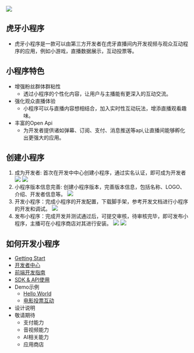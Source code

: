 ![](https://v-cms-img.huya.com/huya/hy-ext/logo.png)

## 虎牙小程序
* 虎牙小程序是一款可以由第三方开发者在虎牙直播间内开发视频与观众互动程序的应用，例如小游戏，直播数据展示，互动投票等。

## 小程序特色
* 增强粉丝群体群粘性
    * 透过小程序的个性化内容，让用户与主播能有更深入的互动交流。
* 强化观众直播体验
    * 小程序可以与直播内容想相结合，加入实时性互动玩法，增添直播观看趣味。
* 丰富的Open Api
    * 为开发者提供诸如弹幕、订阅、支付、消息推送等api,让直播间能够孵化出更强大的应用。

## 创建小程序

1. 成为开发者: 首次在开发中中心创建小程序，通过实名认证，即可成为开发者
![](https://v-cms-img.huya.com/huya/hy-ext/new1.png)
![](https://v-cms-img.huya.com/huya/hy-ext/new2.png)
2. 小程序版本信息完善: 创建小程序版本，完善版本信息，包括名称、LOGO、介绍、开发者信息等。
![](https://v-cms-img.huya.com/huya/hy-ext/new3.png)
3. 开发小程序：完成小程序的开发配置，下载脚手架，参考开发文档进行小程序的开发和调试。
![](https://v-cms-img.huya.com/huya/hy-ext/new4.png)
4. 发布小程序：完成开发并测试通过后，可提交审核，待审核完毕，即可发布小程序，主播可在小程序商店对其进行安装。
![](https://v-cms-img.huya.com/huya/hy-ext/new7.png)
![](https://v-cms-img.huya.com/huya/hy-ext/new6.png)
## 如何开发小程序
* [Getting Start](http://iosdevtips.co/post/121756573323/ios-9-xcode-7-http-connect-server-error)
* [开发者中心](http://iosdevtips.co/post/121756573323/ios-9-xcode-7-http-connect-server-error)
* [前端开发指南](http://iosdevtips.co/post/121756573323/ios-9-xcode-7-http-connect-server-error)
* [SDK & API使用](http://iosdevtips.co/post/121756573323/ios-9-xcode-7-http-connect-server-error)
* Demo示例
    * [Hello World](http://iosdevtips.co/post/121756573323/ios-9-xcode-7-http-connect-server-error)
    * [电影投票互动](http://iosdevtips.co/post/121756573323/ios-9-xcode-7-http-connect-server-error)
* 设计说明 
* 敬请期待
    * 支付能力
    * 音视频能力
    * AI相关能力
    * 应用商店
